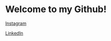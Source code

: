 <h1><b>Welcome to my Github!</b></h1>

<a  href="https://www.instagram.com/m.meskes">Instagram</a>

<a  href="https://nl.linkedin.com/in/mitchel-m-4778411a3">LinkedIn</a>
